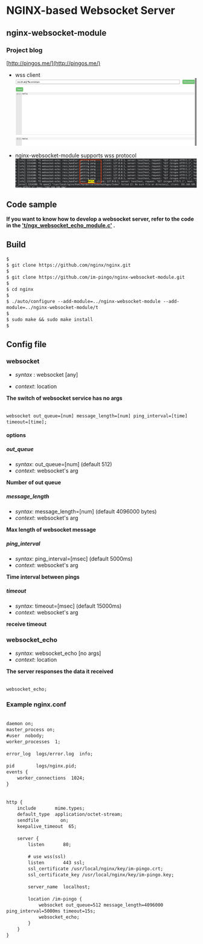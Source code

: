 # NGINX-based Websocket Server

## nginx-websocket-module

### Project blog

[http://pingos.me/](http://pingos.me/)

* wss client
![client-wss](./README/client-wss.jpg)

* nginx-websocket-module supports wss protocol
![nginx-wss](./README/nginx-wss.jpg)

## Code sample

**If you want to know how to develop a websocket server, refer to the code in the ['t/ngx_websocket_echo_module.c'](t/ngx_websocket_echo_module.c) .**

## Build

```shell
$
$ git clone https://github.com/nginx/nginx.git
$
$ git clone https://github.com/im-pingo/nginx-websocket-module.git
$
$ cd nginx
$
$ ./auto/configure --add-module=../nginx-websocket-module --add-module=../nginx-websocket-module/t
$
$ sudo make && sudo make install
$
```

## Config file

### websocket

* *syntax* : websocket [any]

* *context*: location

**The switch of websocket service has no args**

```nginx

websocket out_queue=[num] message_length=[num] ping_interval=[time] timeout=[time];

```

#### options

##### out_queue

* *syntax*: out_queue=[num] (default 512)
* *context*: websocket's arg

**Number of out queue**

##### message_length

* *syntax*: message_length=[num] (default 4096000 bytes)
* *context*: websocket's arg

**Max length of websocket message**

##### ping_interval

* *syntax*: ping_interval=[msec] (default 5000ms)
* *context*: websocket's arg

**Time interval between pings**

##### timeout

* *syntax*: timeout=[msec] (default 15000ms)
* *context*: websocket's arg

**receive timeout**

### websocket_echo

* *syntax*: websocket_echo [no args]
* *context*: location

**The server responses the data it received**

```nginx

websocket_echo;

```

### Example nginx.conf

```nginx

daemon on;
master_process on;
#user  nobody;
worker_processes  1;

error_log  logs/error.log  info;

pid        logs/nginx.pid;
events {
    worker_connections  1024;
}


http {
    include       mime.types;
    default_type  application/octet-stream;
    sendfile        on;
    keepalive_timeout  65;

    server {
        listen       80;

        # use wss(ssl)
        listen       443 ssl;
        ssl_certificate /usr/local/nginx/key/im-pingo.crt;
        ssl_certificate_key /usr/local/nginx/key/im-pingo.key;

        server_name  localhost;

        location /im-pingo {
            websocket out_queue=512 message_length=4096000 ping_interval=5000ms timeout=15s;
            websocket_echo;
        }
    }
}

```
